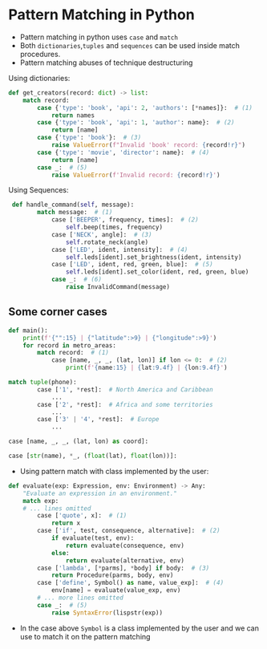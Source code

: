 # Pattern Matching in Python

- Pattern matching in python uses `case` and `match`
- Both `dictionaries`,`tuples` and `sequences` can be used inside match procedures.
- Pattern matching abuses of technique destructuring

Using dictionaries:
```python
def get_creators(record: dict) -> list:
    match record:
        case {'type': 'book', 'api': 2, 'authors': [*names]}:  # (1)
            return names
        case {'type': 'book', 'api': 1, 'author': name}:  # (2)
            return [name]
        case {'type': 'book'}:  # (3)
            raise ValueError(f"Invalid 'book' record: {record!r}")
        case {'type': 'movie', 'director': name}:  # (4)
            return [name]
        case _:  # (5)
            raise ValueError(f'Invalid record: {record!r}')
```

Using Sequences:
```python
 def handle_command(self, message):
        match message:  # (1)
            case ['BEEPER', frequency, times]:  # (2)
                self.beep(times, frequency)
            case ['NECK', angle]:  # (3)
                self.rotate_neck(angle)
            case ['LED', ident, intensity]:  # (4)
                self.leds[ident].set_brightness(ident, intensity)
            case ['LED', ident, red, green, blue]:  # (5)
                self.leds[ident].set_color(ident, red, green, blue)
            case _:  # (6)
                raise InvalidCommand(message)
```

## Some corner cases

```python
def main():
    print(f'{"":15} | {"latitude":>9} | {"longitude":>9}')
    for record in metro_areas:
        match record:  # (1)
            case [name, _, _, (lat, lon)] if lon <= 0:  # (2)
                print(f'{name:15} | {lat:9.4f} | {lon:9.4f}')

match tuple(phone):
        case ['1', *rest]:  # North America and Caribbean
            ...
        case ['2', *rest]:  # Africa and some territories
            ...
        case ['3' | '4', *rest]:  # Europe
            ...

case [name, _, _, (lat, lon) as coord]:

case [str(name), *_, (float(lat), float(lon))]:

```

- Using pattern match with class implemented by the user:

```python
def evaluate(exp: Expression, env: Environment) -> Any:
    "Evaluate an expression in an environment."
    match exp:
    # ... lines omitted
        case ['quote', x]:  # (1)
            return x
        case ['if', test, consequence, alternative]:  # (2)
            if evaluate(test, env):
                return evaluate(consequence, env)
            else:
                return evaluate(alternative, env)
        case ['lambda', [*parms], *body] if body:  # (3)
            return Procedure(parms, body, env)
        case ['define', Symbol() as name, value_exp]:  # (4)
            env[name] = evaluate(value_exp, env)
        # ... more lines omitted
        case _:  # (5)
            raise SyntaxError(lispstr(exp))
```
- In the case above `Symbol` is a class implemented by the user and we can use to match it on the pattern matching
